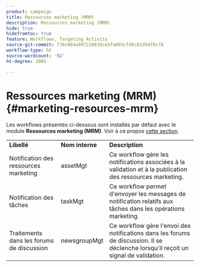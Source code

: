 ```yaml
---
product: campaign
title: Ressources marketing (MRM)
description: Ressources marketing (MRM)
hide: true
hidefromtoc: true
feature: Workflows, Targeting Activity
source-git-commit: 776c664a99721063dce5fa003cf40c81d94f8c78
workflow-type: ht
source-wordcount: '92'
ht-degree: 100%

---
```



# Ressources marketing (MRM){#marketing-resources-mrm}



Les workflows présentés ci-dessous sont installés par défaut avec le module **Ressources marketing (MRM)**. Voir à ce propos [cette section](../../campaign/using/designing-marketing-campaigns.md).

<table> 
 <tbody> 
  <tr> 
   <td> <strong>Libellé</strong><br /> </td> 
   <td> <strong>Nom interne</strong><br /> </td> 
   <td> <strong>Description</strong><br /> </td> 
  </tr> 
  <tr> 
   <td> <span class="uicontrol">Notification des ressources marketing</span> <br /> </td> 
   <td> <span class="uicontrol">assetMgt</span> <br /> </td> 
   <td> Ce workflow gère les notifications associées à la validation et à la publication des ressources marketing. <br /> </td> 
  </tr> 
  <tr> 
   <td> <span class="uicontrol">Notification des tâches</span> <br /> </td> 
   <td> <span class="uicontrol">taskMgt</span> <br /> </td> 
   <td> Ce workflow permet d'envoyer les messages de notification relatifs aux tâches dans les opérations marketing.<br /> </td> 
  </tr> 
  <tr> 
   <td> <span class="uicontrol">Traitements dans les forums de discussion</span> <br /> </td> 
   <td> <span class="uicontrol">newsgroupMgt</span> <br /> </td> 
   <td> Ce workflow gère l'envoi des notifications dans les forums de discussion. Il se déclenche lorsqu'il reçoit un signal de validation.<br /> </td> 
  </tr> 
 </tbody> 
</table>

